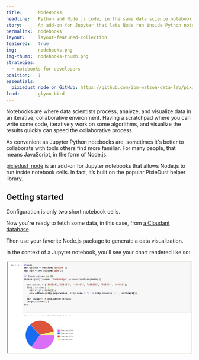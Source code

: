```yaml
---
title:      NodeBooks
headline:   Python and Node.js code, in the same data science notebook.
story:      An add-on for Jupyter that lets Node run inside Python notebook cells.
permalink:  nodebooks
layout:     layout-featured-collection
featured:   true
img:        nodebooks.png
img-thumb:  nodebooks-thumb.png
strategies: 
  - notebooks-for-developers
position:	1
essentials:
  pixiedust_node on GitHub: https://github.com/ibm-watson-data-lab/pixiedust_node
lead:       glynn-bird
---
```


Notebooks are where data scientists process, analyze, and visualize data in an iterative, collaborative environment. Having a scratchpad where you can write some code, iteratively work on some algorithms, and visualize the results quickly can speed the collaborative process.

As convenient as Jupyter Python notebooks are, sometimes it's better to collaborate with tools others find more familiar. For many people, that means JavaScript, in the form of Node.js.

[pixiedust_node](https://github.com/ibm-watson-data-lab/pixiedust_node) is an add-on for Jupyter notebooks that allows Node.js to run inside notebook cells. In fact, it’s built on the popular PixieDust helper library.

## Getting started

Configuration is only two short notebook cells.

<script src="https://gist.github.com/mikebroberg/e5cf19bc3dd6ae86377def338a168dc4.js"></script>

<script src="https://gist.github.com/mikebroberg/ca9a6d8b17ce2c0fac85f95bc16e233d.js"></script>

Now you're ready to fetch some data, in this case, from [a Cloudant database](https://examples.cloudant.com/cities).

<script src="https://gist.github.com/mikebroberg/fda0b34d62be48197985b3752cb763b3.js"></script>

Then use your favorite Node.js package to generate a data visualization.

<script src="https://gist.github.com/mikebroberg/92b7322eaad334faa033a0cfa47c2e46.js"></script>

In the context of a Jupyter notebook, you'll see your chart rendered like so:

![Rendered pixiedust_node chart in Jupyter Python Notebook](/img/nodebooks.png)